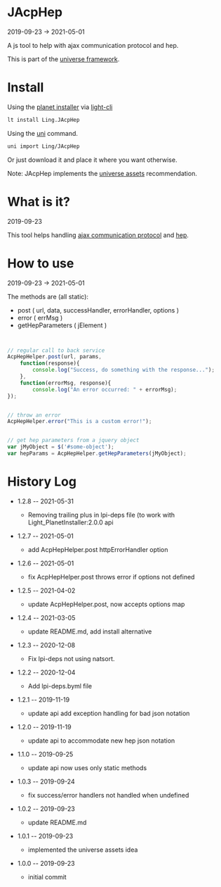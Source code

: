 JAcpHep
===========
2019-09-23 -> 2021-05-01



A js tool to help with ajax communication protocol and hep.


This is part of the [universe framework](https://github.com/karayabin/universe-snapshot).


Install
==========
Using the [planet installer](https://github.com/lingtalfi/Light_PlanetInstaller) via [light-cli](https://github.com/lingtalfi/Light_Cli)
```bash
lt install Ling.JAcpHep
```

Using the [uni](https://github.com/lingtalfi/universe-naive-importer) command.
```bash
uni import Ling/JAcpHep
```

Or just download it and place it where you want otherwise.



Note: JAcpHep implements the [universe assets](https://github.com/lingtalfi/NotationFan/blob/master/universe-assets.md) recommendation.



What is it?
==============
2019-09-23

This tool helps handling [ajax communication protocol](https://github.com/lingtalfi/AjaxCommunicationProtocol)
and [hep](https://github.com/lingtalfi/NotationFan/blob/master/html-element-parameters.md).





How to use
==========
2019-09-23 -> 2021-05-01

The methods are (all static):

- post ( url, data, successHandler, errorHandler, options )
- error ( errMsg )
- getHepParameters ( jElement )


```js


// regular call to back service
AcpHepHelper.post(url, params, 
    function(response){
        console.log("Success, do something with the response...");
    },
    function(errorMsg, response){
        console.log("An error occurred: " + errorMsg);
});


// throw an error
AcpHepHelper.error("This is a custom error!");


// get hep parameters from a jquery object
var jMyObject = $('#some-object');
var hepParams = AcpHepHelper.getHepParameters(jMyObject);


```





History Log
=============

- 1.2.8 -- 2021-05-31

    - Removing trailing plus in lpi-deps file (to work with Light_PlanetInstaller:2.0.0 api

- 1.2.7 -- 2021-05-01

    - add AcpHepHelper.post httpErrorHandler option
  
- 1.2.6 -- 2021-05-01

    - fix AcpHepHelper.post throws error if options not defined
  
- 1.2.5 -- 2021-04-02

    - update AcpHepHelper.post, now accepts options map
  
- 1.2.4 -- 2021-03-05

    - update README.md, add install alternative

- 1.2.3 -- 2020-12-08

    - Fix lpi-deps not using natsort.

- 1.2.2 -- 2020-12-04

    - Add lpi-deps.byml file

- 1.2.1 -- 2019-11-19

    - update api add exception handling for bad json notation
    
- 1.2.0 -- 2019-11-19

    - update api to accommodate new hep json notation
    
- 1.1.0 -- 2019-09-25

    - update api now uses only static methods
    
- 1.0.3 -- 2019-09-24

    - fix success/error handlers not handled when undefined
    
- 1.0.2 -- 2019-09-23

    - update README.md
    
- 1.0.1 -- 2019-09-23

    - implemented the universe assets idea
    
- 1.0.0 -- 2019-09-23

    - initial commit
